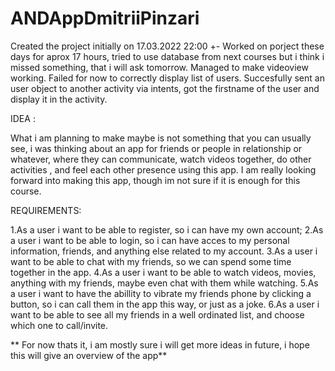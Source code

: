 # ANDAppDmitriiPinzari
Created the project initially on 17.03.2022 22:00 +-
Worked on porject these days for aprox 17 hours, tried to use database from next courses but i think i missed something, that i will ask tomorrow.
Managed to make videoview working.
Failed for now to correctly display list of users.
Succesfully sent an user object to another activity via intents, got the firstname of the user and display it in the activity.



IDEA :

What i am planning to make maybe is not something that you can usually see, i was thinking about an app for friends or people in relationship or whatever, where they can communicate, watch videos together, do other activities , and feel each other presence using this app. I am really looking forward into making this app, though im not sure if it is enough for this course.


REQUIREMENTS:

1.As a user i want to be able to register, so i can have my own account;
2.As a user i want to be able to login, so i can have acces to my personal information, friends, and anything else related to my account.
3.As a user i want to be able to chat with my friends, so we can spend some time together in the app.
4.As a user i want to be able to watch videos, movies, anything with my friends, maybe even chat with them while watching.
5.As a user i want to have the abillity to vibrate my friends phone by clicking a button, so i can call them in the app this way, or just as a joke.
6.As a user i want to be able to see all my friends in a well ordinated list, and choose which one to call/invite.


** For now thats it, i am mostly sure i will get more ideas in future, i hope this will give an overview of the app**
